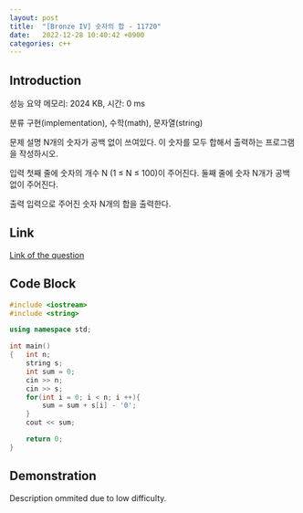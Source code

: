 ```yaml
---
layout: post
title:  "[Bronze IV] 숫자의 합 - 11720"
date:   2022-12-28 10:40:42 +0900
categories: c++
---
```


## Introduction

성능 요약
메모리: 2024 KB, 시간: 0 ms

분류
구현(implementation), 수학(math), 문자열(string)

문제 설명
N개의 숫자가 공백 없이 쓰여있다. 이 숫자를 모두 합해서 출력하는 프로그램을 작성하시오.

입력
첫째 줄에 숫자의 개수 N (1 ≤ N ≤ 100)이 주어진다. 둘째 줄에 숫자 N개가 공백없이 주어진다.

출력
입력으로 주어진 숫자 N개의 합을 출력한다.

## Link

[Link of the question](https://www.acmicpc.net/problem/11720)

## Code Block

```c++
#include <iostream>
#include <string>

using namespace std;

int main()
{   int n;
    string s;
    int sum = 0;
    cin >> n;
    cin >> s;
    for(int i = 0; i < n; i ++){
        sum = sum + s[i] - '0';
    }
    cout << sum;

    return 0;
}
```

## Demonstration

Description ommited due to low difficulty.
